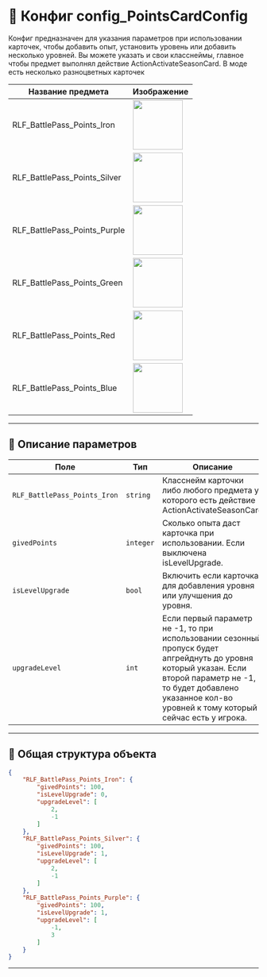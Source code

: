 
# 📄 Конфиг config_PointsCardConfig

Конфиг предназначен для указания параметров при использовании карточек, чтобы добавить опыт, установить уровень или добавить несколько уровней. 
Вы можете указать и свои класснеймы, главное чтобы предмет выполнял действие ActionActivateSeasonCard. В моде есть несколько разноцветных карточек 

| Название предмета | Изображение                              |
|-------------------|------------------------------------------|
| RLF_BattlePass_Points_Iron | <img src="https://github.com/user-attachments/assets/ec28465f-ed90-4b0f-b458-1a682734f173" width="100" height="100"> | 
| RLF_BattlePass_Points_Silver        | <img src="https://github.com/user-attachments/assets/739e9c90-1497-4ea3-8d13-7ef634a15bbb" width="100" height="100"> |
| RLF_BattlePass_Points_Purple     | <img src="https://github.com/user-attachments/assets/1e5a2224-2e0d-4902-bef6-ae93e6f80142" width="100" height="100">  | 
| RLF_BattlePass_Points_Green     | <img src="https://github.com/user-attachments/assets/ecf4851d-26b8-410d-9f64-0401ca1e535e" width="100" height="100">   | 
| RLF_BattlePass_Points_Red     | <img src="https://github.com/user-attachments/assets/29915333-5e8a-48fc-a52c-65df7b2785c8" width="100" height="100">  | 
| RLF_BattlePass_Points_Blue     | <img src="https://github.com/user-attachments/assets/18e433e6-513c-44f6-bb65-51f4c127abc6" width="100" height="100">  | 

---

## 🧩 Описание параметров

| Поле              | Тип        |  Описание |
|-------------------|------------|----------|
| `RLF_BattlePass_Points_Iron`          | `string`  | Класснейм карточки либо любого предмета у которого есть действие ActionActivateSeasonCard |
| `givedPoints`          | `integer`  | Сколько опыта даст карточка при использовании. Если выключена isLevelUpgrade. |
| `isLevelUpgrade`          | `bool`  | Включить если карточка для добавления уровня или улучшения до уровня. |
| `upgradeLevel`      | `int`   | Если первый параметр не -1, то при использовании сезонный пропуск будет апгрейднуть до уровня который указан. Если второй параметр не -1, то будет добавлено указанное кол-во уровней к тому который сейчас есть у игрока.  |

---


## 🧱 Общая структура объекта

```json
{
    "RLF_BattlePass_Points_Iron": {
        "givedPoints": 100,
        "isLevelUpgrade": 0,
        "upgradeLevel": [
            2,
            -1
        ]
    },
    "RLF_BattlePass_Points_Silver": {
        "givedPoints": 100,
        "isLevelUpgrade": 1,
        "upgradeLevel": [
            2,
            -1
        ]
    },
    "RLF_BattlePass_Points_Purple": {
        "givedPoints": 100,
        "isLevelUpgrade": 1,
        "upgradeLevel": [
            -1,
            3
        ]
    }
}
```

---
